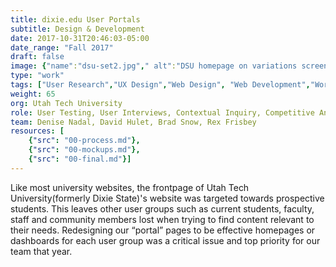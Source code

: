 ```yaml
---
title: dixie.edu User Portals
subtitle: Design & Development
date: 2017-10-31T20:46:03-05:00
date_range: "Fall 2017"
draft: false
image: {"name":"dsu-set2.jpg"," alt":"DSU homepage on variations screens"}
type: "work"
tags: ["User Research","UX Design","Web Design", "Web Development","WordPress"]
weight: 65
org: Utah Tech University
role: User Testing, User Interviews, Contextual Inquiry, Competitive Analysis, Visual Design, Web Design, Web Development
team: Denise Nadal, David Hulet, Brad Snow, Rex Frisbey
resources: [
    {"src": "00-process.md"},
    {"src": "00-mockups.md"},
    {"src": "00-final.md"}]
---
```

Like most university websites, the frontpage of Utah Tech University(formerly Dixie State)'s website was targeted towards prospective students. This leaves other user groups such as current students, faculty, staff and community members lost when trying to find content relevant to their needs. 
Redesigning our “portal” pages to be effective homepages or dashboards for each user group was a critical issue and top priority for our team that year.